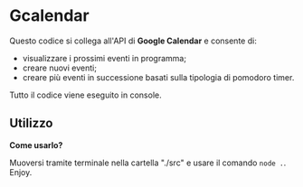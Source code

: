 # Gcalendar

Questo codice si collega all'API di **Google Calendar** e consente di:

- visualizzare i prossimi eventi in programma;
- creare nuovi eventi;
- creare più eventi in successione basati sulla tipologia di pomodoro timer.

Tutto il codice viene eseguito in console.

## Utilizzo

**Come usarlo?**

Muoversi tramite terminale nella cartella "./src" e usare il comando `node .`. Enjoy.
